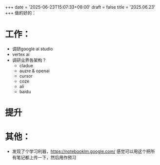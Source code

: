 +++
date = '2025-06-23T15:07:33+08:00'
draft = false
title = '2025.06.23'
+++
做的好的：


<!--more-->
# 工作：
- 调研google ai studio
- vertex ai
- 调研业界各架构？
  - cladue
  - auzre & openai
  - cursor
  - coze
  - ali
  - baidu


# 提升



# 其他：
- 发现了个学习利器，https://notebooklm.google.com/ 感觉可以用这个把所有笔记都上传一下，然后用作预习
